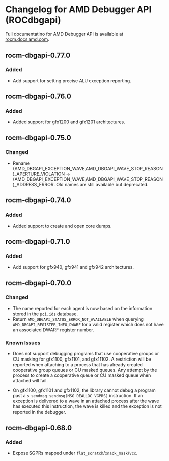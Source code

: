 # Changelog for AMD Debugger API (ROCdbgapi)

Full documentatino for AMD Debugger API is available at
[rocm.docs.amd.com](https://rocm.docs.amd.com/projects/ROCdbgapi/en/latest/index.html).

## rocm-dbgapi-0.77.0
### Added
- Add support for setting precise ALU exception reporting.

## rocm-dbgapi-0.76.0
### Added
- Added support for gfx1200 and gfx1201 architectures.

## rocm-dbgapi-0.75.0
### Changed
- Rename (AMD_DBGAPI_EXCEPTION_WAVE,AMD_DBGAPI_WAVE_STOP_REASON)_APERTURE_VIOLATION
  -> (AMD_DBGAPI_EXCEPTION_WAVE,AMD_DBGAPI_WAVE_STOP_REASON)_ADDRESS_ERROR.
  Old names are still available but deprecated.

## rocm-dbgapi-0.74.0
### Added
- Added support to create and open core dumps.

## rocm-dbgapi-0.71.0
### Added
- Add support for gfx940, gfx941 and gfx942 architectures.

## rocm-dbgapi-0.70.0
### Changed
- The name reported for each agent is now based on the information stored
  in the [`pci.ids`](https://pci-ids.ucw.cz/) database.
- Return `AMD_DBGAPI_STATUS_ERROR_NOT_AVAILABLE` when querying
  `AMD_DBGAPI_REGISTER_INFO_DWARF` for a valid register which does not have
  an associated DWARF register number.

### Known Issues
- Does not support debugging programs that use cooperative groups or CU masking
  for gfx1100, gfx1101, and gfx11102.  A restriction will be reported when
  attaching to a process that has already created cooperative group queues or
  CU masked queues.  Any attempt by the process to create a cooperative queue
  or CU masked queue when attached will fail.

- On gfx1100, gfx1101 and gfx1102, the library cannot debug a program past a
  `s_sendmsg sendmsg(MSG_DEALLOC_VGPRS)` instruction.  If an exception is
  delivered to a wave in an attached process after the wave has executed this
  instruction, the wave is killed and the exception is not reported in the
  debugger.

## rocm-dbgapi-0.68.0
### Added
- Expose SGPRs mapped under `flat_scratch`/`xnack_mask`/`vcc`.
